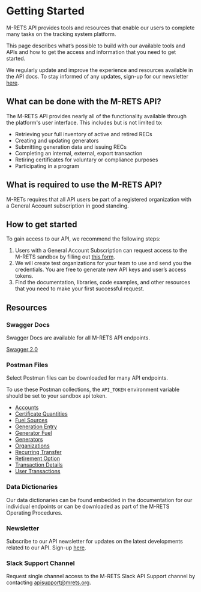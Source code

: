 # Getting Started

M-RETS API provides tools and resources that enable our users to complete many tasks on the tracking system platform.

This page describes what’s possible to build with our available tools and APIs and how to get the access and information that you need to get started.

We regularly update and improve the experience and resources available in the API docs. To stay informed of any updates, sign-up for our newsletter [here](https://www.mrets.org/api/).

## What can be done with the M-RETS API?

The M-RETS API provides nearly all of the functionality available through the platform's user interface. This includes but is not limited to:

- Retrieving your full inventory of active and retired RECs
- Creating and updating generators
- Submitting generation data and issuing RECs
- Completing an internal, external, export transaction
- Retiring certificates for voluntary or compliance purposes
- Participating in a program

## What is required to use the M-RETS API?

M-RETs requires that all API users be part of a registered organization with a General Account subscription in good standing.

## How to get started

To gain access to our API, we recommend the following steps:

1. Users with a General Account Subscription can request access to the M-RETS sandbox by filling out [this form](https://docs.google.com/forms/d/e/1FAIpQLSebmAyf6cNc1GAcYASXcbU3vwHwHGG-jUNReQQdc0ii-k_Pwg/viewform).
2. We will create test organizations for your team to use and send you the credentials. You are free to generate new API keys and user’s access tokens.
3. Find the documentation, libraries, code examples, and other resources that you need to make your first successful request.

## Resources

### Swagger Docs

Swagger Docs are available for all M-RETS API endpoints.

[Swagger 2.0](https://m-rets-sandbox.herokuapp.com/apipie.json?type=swagger)

### Postman Files

Select Postman files can be downloaded for many API endpoints.

To use these Postman collections, the `API_TOKEN` environment variable should be set to your sandbox api token.

- [Accounts](https://m-rets-sandbox.herokuapp.com/postman-collections/Accounts.postman_collection.json)
- [Certificate Quantities](https://m-rets-sandbox.herokuapp.com/postman-collections/Certificate-Quantities.postman_collection.json)
- [Fuel Sources](https://m-rets-sandbox.herokuapp.com/postman-collections/Fuel-Sources.postman_collection.json)
- [Generation Entry](https://m-rets-sandbox.herokuapp.com/postman-collections/Generation-Entry.postman_collection.json)
- [Generator Fuel](https://m-rets-sandbox.herokuapp.com/postman-collections/Generator-Fuel.postman_collection.json)
- [Generators](https://m-rets-sandbox.herokuapp.com/postman-collections/Generators.postman_collection.json)
- [Organizations](https://m-rets-sandbox.herokuapp.com/postman-collections/Organizations.postman_collection.json)
- [Recurring Transfer](https://m-rets-sandbox.herokuapp.com/postman-collections/Recurring-Transfer.postman_collection.json)
- [Retirement Option](https://m-rets-sandbox.herokuapp.com/postman-collections/Retirement-Option.postman_collection.json)
- [Transaction Details](https://m-rets-sandbox.herokuapp.com/postman-collections/Transaction-Details.postman_collection.json)
- [User Transactions](https://m-rets-sandbox.herokuapp.com/postman-collections/User-Transactions.postman_collection.json)

### Data Dictionaries

Our data dictionaries can be found embedded in the documentation for our individual endpoints or can be downloaded as part of the M-RETS Operating Procedures.

### Newsletter

Subscribe to our API newsletter for updates on the latest developments related to our API. Sign-up [here](https://www.mrets.org/api/).

### Slack Support Channel

Request single channel access to the M-RETS Slack API Support channel by contacting [apisupport@mrets.org](mailto:apisupport@mrets.org).
